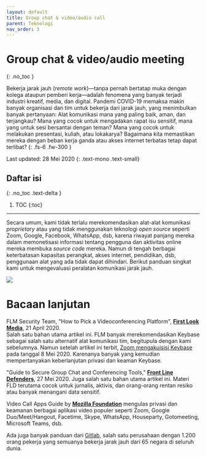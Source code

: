```yaml
---
layout: default
title: Group chat & video/audio call
parent: Teknologi
nav_order: 3
---
```


# Group chat & video/audio meeting
{: .no_toc }

Bekerja jarak jauh (_remote work_)—tanpa pernah bertatap muka dengan kolega ataupun pemberi kerja—adalah fenomena yang banyak terjadi industri kreatif, media, dan digital. Pandemi COVID-19 memaksa makin banyak organisasi dan tim untuk bekerja dari jarak jauh, yang menimbulkan banyak pertanyaan: Alat komunikasi mana yang paling baik, aman, dan terjangkau? Mana yang cocok untuk mengadakan rapat isu sensitif, mana yang untuk sesi bersantai dengan teman? Mana yang cocok untuk melakukan presentasi, kuliah, atau lokakarya? Bagaimana kita memastikan mereka dengan beban kerja ganda atau akses internet terbatas tetap dapat terlibat?
{: .fs-6 .fw-300 }

Last updated: 28 Mei 2020
{: .text-mono .text-small}

## Daftar isi
{: .no_toc .text-delta }

1. TOC
{:toc}

---

Secara umum, kami tidak terlalu merekomendasikan alat-alat komunikasi _proprietary_ atau yang tidak menggunakan teknologi _open source_ seperti Zoom, Google, Facebook, WhatsApp, dsb, karena riwayat panjang mereka dalam
memonetisasi informasi tentang pengguna dan aktivitas online mereka membuka _source code_ mereka. Namun di tengah berbagai keterbatasan kapasitas perangkat, akses internet, pendidikan, dsb, penggunaan alat yang ada tidak dapat dihindari. Berikut panduan singkat kami untuk mengevaluasi peralatan komunikasi jarak jauh.

![](https://www.perintis.or.id/wp-content/uploads/2020/05/MemilihGroupChatConferencing.png)

# Bacaan lanjutan

FLM Security Team, "How to Pick a Videoconferencing Platform", **[First Look Media](https://code.firstlook.media/how-to-pick-a-video-conferencing-platform)**, 21 April 2020.  
Salah satu bahan utama artikel ini. FLM banyak merekomendasikan Keybase sebagai salah satu alternatif alat komunikasi tim, begitupula dengan kami sebelumnya. Namun setelah artikel ini terbit, [Zoom mengakuisisi Keybase](https://keybase.io/blog/keybase-joins-zoom) pada tanggal 8 Mei 2020. Karenanya banyak yang kemudian mempertanyakan keberlanjutan privasi dan keaman Keybase.

"Guide to Secure Group Chat and Conferencing Tools," **[Front Line Defenders](https://www.frontlinedefenders.org/en/resource-publication/guide-secure-group-chat-and-conferencing-tools)**, 27 Mei 2020.
Juga salah satu bahan utama artikel ini. Materi FLD terutama cocok untuk jurnalis, aktivis, dan orang-orang rentan resiko atau banyak menangani data sensitif.

Video Call Apps Guide by **[Mozilla Foundation](https://foundation.mozilla.org/en/privacynotincluded/categories/video-call-apps/)** mengulas privasi dan keamanan berbagai aplikasi video populer seperti Zoom, Google Duo/Meet/Hangout, Facetime, Skype, WhatsApp, Houseparty, Gotomeeting, Microsoft Teams, dsb.

Ada juga banyak panduan dari [Gitlab](https://about.gitlab.com/company/culture/all-remote/guide/), salah satu perusahaan dengan 1.200 orang pekerja yang semuanya bekerja jarak jauh dari 65 negara di seluruh dunia.
